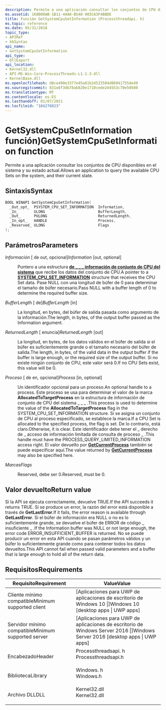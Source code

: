 ```yaml
---
description: Permite a una aplicación consultar los conjuntos de CPU disponibles en el sistema y su estado actual.
ms.assetid: 168B00AB-1B11-44A0-B548-903CA3F4BBDE
title: Función GetSystemCpuSetInformation (Processthreadapi. h)
ms.topic: reference
ms.date: 05/31/2018
topic_type:
- APIRef
- kbSyntax
api_name:
- GetSystemCpuSetInformation
api_type:
- DllExport
api_location:
- Kernel32.dll
- API-MS-Win-Core-ProcessThreads-L1-1-3.dll
- KernelBase.dll
ms.openlocfilehash: d8ce490e3377e45a81b24523504d06941755de49
ms.sourcegitcommit: 831e8f3db78ab820e1710cede244553c70e50500
ms.translationtype: MT
ms.contentlocale: es-ES
ms.lasthandoff: 01/07/2021
ms.locfileid: "104276823"
---
```

# <a name="getsystemcpusetinformation-function"></a><span data-ttu-id="e0add-103">GetSystemCpuSetInformation función)</span><span class="sxs-lookup"><span data-stu-id="e0add-103">GetSystemCpuSetInformation function</span></span>

<span data-ttu-id="e0add-104">Permite a una aplicación consultar los conjuntos de CPU disponibles en el sistema y su estado actual.</span><span class="sxs-lookup"><span data-stu-id="e0add-104">Allows an application to query the available CPU Sets on the system, and their current state.</span></span>

## <a name="syntax"></a><span data-ttu-id="e0add-105">Sintaxis</span><span class="sxs-lookup"><span data-stu-id="e0add-105">Syntax</span></span>


```C++
BOOL WINAPI GetSystemCpuSetInformation(
  _Out_opt_  PSYSTEM_CPU_SET_INFORMATION  Information,
  _In_       ULONG                        BufferLength,
  _Out_      PULONG                       ReturnedLength,
  _In_opt_   HANDLE                       Process,
  _Reserved_ ULONG                        Flags
);
```



## <a name="parameters"></a><span data-ttu-id="e0add-106">Parámetros</span><span class="sxs-lookup"><span data-stu-id="e0add-106">Parameters</span></span>

<dl> <dt>

<span data-ttu-id="e0add-107">*Información* \[ de out, opcional\]</span><span class="sxs-lookup"><span data-stu-id="e0add-107">*Information* \[out, optional\]</span></span>
</dt> <dd>

<span data-ttu-id="e0add-108">Puntero a una estructura [**de \_ \_ \_ información de conjunto de CPU del sistema**](/windows/desktop/api/winnt/ns-winnt-system_cpu_set_information) que recibe los datos del conjunto de CPU.</span><span class="sxs-lookup"><span data-stu-id="e0add-108">A pointer to a [**SYSTEM\_CPU\_SET\_INFORMATION**](/windows/desktop/api/winnt/ns-winnt-system_cpu_set_information) structure that receives the CPU Set data.</span></span> <span data-ttu-id="e0add-109">Pase NULL con una longitud de búfer de 0 para determinar el tamaño de búfer necesario.</span><span class="sxs-lookup"><span data-stu-id="e0add-109">Pass NULL with a buffer length of 0 to determine the required buffer size.</span></span>

</dd> <dt>

<span data-ttu-id="e0add-110">*BufferLength* \[ de\]</span><span class="sxs-lookup"><span data-stu-id="e0add-110">*BufferLength* \[in\]</span></span>
</dt> <dd>

<span data-ttu-id="e0add-111">La longitud, en bytes, del búfer de salida pasada como argumento de la información.</span><span class="sxs-lookup"><span data-stu-id="e0add-111">The length, in bytes, of the output buffer passed as the Information argument.</span></span>

</dd> <dt>

<span data-ttu-id="e0add-112">*ReturnedLength* \[ enuncia\]</span><span class="sxs-lookup"><span data-stu-id="e0add-112">*ReturnedLength* \[out\]</span></span>
</dt> <dd>

<span data-ttu-id="e0add-113">La longitud, en bytes, de los datos válidos en el búfer de salida si el búfer es suficientemente grande o el tamaño necesario del búfer de salida.</span><span class="sxs-lookup"><span data-stu-id="e0add-113">The length, in bytes, of the valid data in the output buffer if the buffer is large enough, or the required size of the output buffer.</span></span> <span data-ttu-id="e0add-114">Si no existe ningún conjunto de CPU, este valor será 0.</span><span class="sxs-lookup"><span data-stu-id="e0add-114">If no CPU Sets exist, this value will be 0.</span></span>

</dd> <dt>

<span data-ttu-id="e0add-115">*Proceso* \[ de en, opcional\]</span><span class="sxs-lookup"><span data-stu-id="e0add-115">*Process* \[in, optional\]</span></span>
</dt> <dd>

<span data-ttu-id="e0add-116">Un identificador opcional para un proceso.</span><span class="sxs-lookup"><span data-stu-id="e0add-116">An optional handle to a process.</span></span> <span data-ttu-id="e0add-117">Este proceso se usa para determinar el valor de la marca **AllocatedToTargetProcess** en la estructura de información de conjunto de CPU del sistema \_ \_ \_ .</span><span class="sxs-lookup"><span data-stu-id="e0add-117">This process is used to determine the value of the **AllocatedToTargetProcess** flag in the SYSTEM\_CPU\_SET\_INFORMATION structure.</span></span> <span data-ttu-id="e0add-118">Si se asigna un conjunto de CPU al proceso especificado, se establece la marca.</span><span class="sxs-lookup"><span data-stu-id="e0add-118">If a CPU Set is allocated to the specified process, the flag is set.</span></span> <span data-ttu-id="e0add-119">De lo contrario, está claro.</span><span class="sxs-lookup"><span data-stu-id="e0add-119">Otherwise, it is clear.</span></span> <span data-ttu-id="e0add-120">Este identificador debe tener el \_ derecho de \_ acceso de información limitada de consulta de proceso \_ .</span><span class="sxs-lookup"><span data-stu-id="e0add-120">This handle must have the PROCESS\_QUERY\_LIMITED\_INFORMATION access right.</span></span> <span data-ttu-id="e0add-121">El valor devuelto por [**GetCurrentProcess**](/windows/win32/api/processthreadsapi/nf-processthreadsapi-getcurrentprocess) también se puede especificar aquí.</span><span class="sxs-lookup"><span data-stu-id="e0add-121">The value returned by [**GetCurrentProcess**](/windows/win32/api/processthreadsapi/nf-processthreadsapi-getcurrentprocess) may also be specified here.</span></span>

</dd> <dt>

<span data-ttu-id="e0add-122">*Marcas*</span><span class="sxs-lookup"><span data-stu-id="e0add-122">*Flags*</span></span> 
</dt> <dd>

<span data-ttu-id="e0add-123">Reserved, debe ser 0.</span><span class="sxs-lookup"><span data-stu-id="e0add-123">Reserved, must be 0.</span></span>

</dd> </dl>

## <a name="return-value"></a><span data-ttu-id="e0add-124">Valor devuelto</span><span class="sxs-lookup"><span data-stu-id="e0add-124">Return value</span></span>

<span data-ttu-id="e0add-125">Si la API se ejecuta correctamente, devuelve TRUE.</span><span class="sxs-lookup"><span data-stu-id="e0add-125">If the API succeeds it returns TRUE.</span></span> <span data-ttu-id="e0add-126">Si se produce un error, la razón del error está disponible a través de **GetLastError**.</span><span class="sxs-lookup"><span data-stu-id="e0add-126">If it fails, the error reason is available through **GetLastError**.</span></span> <span data-ttu-id="e0add-127">Si el búfer de información era NULL o no es lo suficientemente grande, se devuelve el búfer de ERROR de código \_ insuficiente \_ .</span><span class="sxs-lookup"><span data-stu-id="e0add-127">If the Information buffer was NULL or not large enough, the error code ERROR\_INSUFFICIENT\_BUFFER is returned.</span></span> <span data-ttu-id="e0add-128">No se puede producir un error en esta API cuando se pasan parámetros válidos y un búfer lo suficientemente grande como para contener todos los datos devueltos.</span><span class="sxs-lookup"><span data-stu-id="e0add-128">This API cannot fail when passed valid parameters and a buffer that is large enough to hold all of the return data.</span></span>

## <a name="requirements"></a><span data-ttu-id="e0add-129">Requisitos</span><span class="sxs-lookup"><span data-stu-id="e0add-129">Requirements</span></span>



| <span data-ttu-id="e0add-130">Requisito</span><span class="sxs-lookup"><span data-stu-id="e0add-130">Requirement</span></span> | <span data-ttu-id="e0add-131">Value</span><span class="sxs-lookup"><span data-stu-id="e0add-131">Value</span></span> |
|-------------------------------------|-----------------------------------------------------------------------------------------------|
| <span data-ttu-id="e0add-132">Cliente mínimo compatible</span><span class="sxs-lookup"><span data-stu-id="e0add-132">Minimum supported client</span></span><br/> | <span data-ttu-id="e0add-133">\[Aplicaciones para UWP de aplicaciones de escritorio de Windows 10 \|\]</span><span class="sxs-lookup"><span data-stu-id="e0add-133">Windows 10 \[desktop apps \| UWP apps\]</span></span><br/>                                            |
| <span data-ttu-id="e0add-134">Servidor mínimo compatible</span><span class="sxs-lookup"><span data-stu-id="e0add-134">Minimum supported server</span></span><br/> | <span data-ttu-id="e0add-135">\[Aplicaciones para UWP de aplicaciones de escritorio de Windows Server 2016 \|\]</span><span class="sxs-lookup"><span data-stu-id="e0add-135">Windows Server 2016 \[desktop apps \| UWP apps\]</span></span><br/>                                   |
| <span data-ttu-id="e0add-136">Encabezado</span><span class="sxs-lookup"><span data-stu-id="e0add-136">Header</span></span><br/>                   | <dl> <span data-ttu-id="e0add-137"><dt>Processthreadsapi. h</dt></span><span class="sxs-lookup"><span data-stu-id="e0add-137"><dt>Processthreadsapi.h</dt></span></span> </dl> |
| <span data-ttu-id="e0add-138">Biblioteca</span><span class="sxs-lookup"><span data-stu-id="e0add-138">Library</span></span><br/>                  | <dl> <span data-ttu-id="e0add-139"><dt>Windows. h</dt></span><span class="sxs-lookup"><span data-stu-id="e0add-139"><dt>Windows.h</dt></span></span> </dl>          |
| <span data-ttu-id="e0add-140">Archivo DLL</span><span class="sxs-lookup"><span data-stu-id="e0add-140">DLL</span></span><br/>                      | <dl> <span data-ttu-id="e0add-141"><dt>Kernel32.dll</dt></span><span class="sxs-lookup"><span data-stu-id="e0add-141"><dt>Kernel32.dll</dt></span></span> </dl>       |



 

